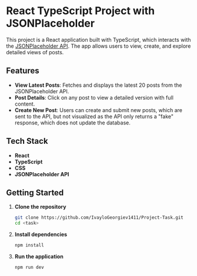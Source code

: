 # React TypeScript Project with JSONPlaceholder

This project is a React application built with TypeScript, which interacts with the [JSONPlaceholder API](https://jsonplaceholder.typicode.com/). The app allows users to view, create, and explore detailed views of posts.

## Features

- **View Latest Posts**: Fetches and displays the latest 20 posts from the JSONPlaceholder API.
- **Post Details**: Click on any post to view a detailed version with full content.
- **Create New Post**: Users can create and submit new posts, which are sent to the API, but not visualized as the API only returns a "fake" response, which does not update the database.

## Tech Stack

- **React**
- **TypeScript**
- **CSS**
- **JSONPlaceholder API**

## Getting Started

1. **Clone the repository**

   ```bash
   git clone https://github.com/IvayloGeorgiev1411/Project-Task.git
   cd <task>
   ```

2. **Install dependencies**

   ```bash
   npm install
   ```

3. **Run the application**

   ```bash
   npm run dev
   ```